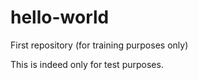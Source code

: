 # hello-world
First repository (for training purposes only)

This is indeed only for test purposes.
